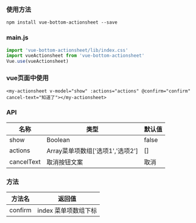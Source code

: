 ### 使用方法
```
npm install vue-bottom-actionsheet --save
```

### main.js
```js
import 'vue-bottom-actionsheet/lib/index.css'
import vueActionsheet from 'vue-bottom-actionsheet'
Vue.use(vueActionsheet)
```

### vue页面中使用
```vue
<my-actionsheet v-model="show" :actions="actions" @confirm="confirm" cancel-text="知道了"></my-actionsheet>
```

### API

| 名称        | 类型              | 默认值 |
| ----------- | ----------------- | ------ |
| show        | Boolean           | false  |
| actions     | Array菜单项数组['选项1','选项2']          | [] |
| cancelText  | 取消按钮文案 | 取消  |
### 方法

| 方法名  | 返回值           |
| ------- | ---------------- |
| confirm | index 菜单项数组下标|

